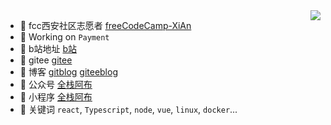 <img align="right" src="https://github-readme-stats.vercel.app/api?username=wuhaohao1234&show_icons=true&icon_color=805AD5&text_color=000&bg_color=ffffff&hide_title=true" />

<!-- - 👨‍💻  Developer at [ThoughtWorks](https://thoughtworks.com) -->
- 🏢 fcc西安社区志愿者 [freeCodeCamp-XiAn](https://github.com/orgs/freeCodeCamp-XiAn)
- 🔭 Working on `Payment`
- 🌱 b站地址 [b站](https://space.bilibili.com/295658400)
- 👨 gitee [gitee](https://gitee.com/wuhaohao1234)
- 🌱 博客 [gitblog](https://wuhaohao1234.github.io) [giteeblog](https://wuhaohao1234.gitee.io)
- 🌱 公众号 [全栈阿布](https://mp.weixin.qq.com/s/tVeKxEkvI2gdwk4vtyIL5Q)
- 🌱 小程序 [全栈阿布]()
- 💬 关键词 `react`, `Typescript`, `node`, `vue`, `linux`, `docker`...